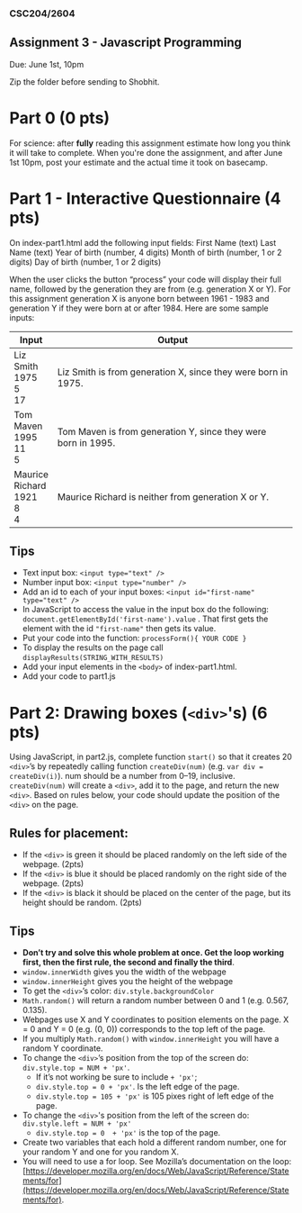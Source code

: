 
### CSC204/2604
## Assignment 3 - Javascript Programming

Due: June 1st, 10pm

Zip the folder before sending to Shobhit.
# Part 0 (0 pts)
 
 For science: after **fully** reading this assignment estimate how long you think it will take to complete. When you're done the assignment, and after June 1st 10pm, post your estimate and the actual time it took on basecamp.

# Part 1 - Interactive Questionnaire (4 pts)

On index-part1.html add the following input fields:
First Name (text)
Last Name (text)
Year of birth (number, 4 digits)
Month of birth (number, 1 or 2 digits)
Day of birth (number, 1 or 2 digits)

When the user clicks the button “process” your code will display their full name, followed by the generation they are from (e.g. generation X or Y). For this assignment generation X is anyone born between 1961 - 1983 and generation Y  if they were born at or after 1984. Here are some sample inputs:

| Input  | Output  |
|---|---|
| Liz<br>Smith<br>1975<br>5<br>17 | Liz Smith is from generation X, since they were born in 1975. |
| Tom<br>Maven<br>1995<br>11<br>5 | Tom Maven is from generation Y, since they were born in 1995. |
| Maurice<br>Richard<br>1921<br>8<br>4 | Maurice Richard is neither from generation X or Y. |


## Tips

* Text input box: `<input type="text" />`
* Number input box: `<input type="number" />`
* Add an id to each of your input boxes: `<input id="first-name" type="text" />`
* In JavaScript to access the value in the input box do the following: `document.getElementById('first-name').value` . That first gets the element with the id `"first-name"` then gets its value.
* Put your code into the function: `processForm(){ YOUR CODE }`
* To display the results on the page call `displayResults(STRING_WITH_RESULTS)`
* Add your input elements in the `<body>` of index-part1.html.
* Add your code to part1.js


# Part 2: Drawing boxes (`<div>`'s) (6 pts)


Using JavaScript, in part2.js, complete function `start()` so that it creates 20 `<div>`’s by repeatedly calling function `createDiv(num)` (e.g. `var div = createDiv(i)`). num should be a number from 0–19, inclusive. `createDiv(num)` will create a `<div>`, add it to the page, and return the new `<div>`. Based on rules below, your code should update the position of the `<div>` on the page.

## Rules for placement:
* If the `<div>` is green it should be placed randomly on the left side of the webpage. (2pts) 
* If the `<div>` is blue it should be placed randomly on the right side of the webpage. (2pts)
* If the `<div>` is black it should be placed on the center of the page, but its height should be random. (2pts)

## Tips
* **Don’t try and solve this whole problem at once. Get the loop working first, then the first rule, the second and finally the third**.
* `window.innerWidth` gives you the width of the webpage 
* `window.innerHeight` gives you the height of the webpage
* To get the `<div>`’s color: `div.style.backgroundColor`
* `Math.random()` will return a random number between 0 and 1 (e.g. 0.567, 0.135).
* Webpages use X and Y coordinates to position elements on the page. X = 0 and Y = 0 (e.g. (0, 0)) corresponds to the top left of the page.
* If you multiply `Math.random()` with `window.innerHeight` you will have a random Y coordinate.
* To change the `<div>`’s position from the top of the screen do: `div.style.top = NUM + 'px'`.
  * If it’s not working be sure to include `+ 'px'`;
  * `div.style.top = 0 + 'px'`. Is the left edge of the page.
  * `div.style.top = 105 + 'px'` is 105 pixes right of left edge of the page.
* To change the `<div>`'s position from the left of the screen do: `div.style.left = NUM + 'px'`
  * `div.style.top = 0  + 'px'` is the top of the page.
* Create two variables that each hold a different random number, one for your random Y and one for you random X.
* You will need to use a for loop. See Mozilla’s documentation on the loop: [https://developer.mozilla.org/en/docs/Web/JavaScript/Reference/Statements/for](https://developer.mozilla.org/en/docs/Web/JavaScript/Reference/Statements/for).

